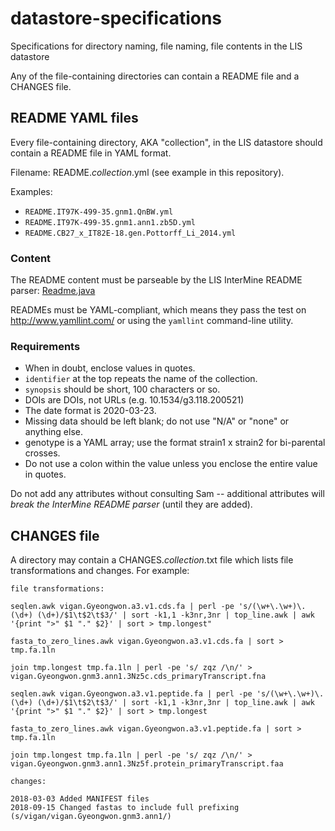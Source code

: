 # datastore-specifications
Specifications for directory naming, file naming, file contents in the LIS datastore

Any of the file-containing directories can contain a README file and a CHANGES file.

## README YAML files

Every file-containing directory, AKA "collection", in the LIS datastore should contain a README file in YAML format. 

Filename: README.*collection*.yml (see example in this repository).

Examples:
- `README.IT97K-499-35.gnm1.QnBW.yml`
- `README.IT97K-499-35.gnm1.ann1.zb5D.yml`
- `README.CB27_x_IT82E-18.gen.Pottorff_Li_2014.yml`

### Content
The README content must be parseable by the LIS InterMine README parser:
[Readme.java](https://github.com/legumeinfo/lis-bio-sources/blob/0bf2a5650f6f9b2311a1b187ae4c560608743060/lis-datastore/src/main/java/org/intermine/bio/dataconversion/Readme.java)

READMEs must be YAML-compliant, which means they pass the test on http://www.yamllint.com/ or using the `yamllint` command-line utility.

### Requirements
- When in doubt, enclose values in quotes.
- `identifier` at the top repeats the name of the collection.
- `synopsis` should be short, 100 characters or so.
- DOIs are DOIs, not URLs (e.g. 10.1534/g3.118.200521)
- The date format is 2020-03-23.
- Missing data should be left blank; do not use "N/A" or "none" or anything else.
- genotype is a YAML array; use the format strain1 x strain2 for bi-parental crosses.
- Do not use a colon within the value unless you enclose the entire value in quotes.

Do not add any attributes without consulting Sam -- additional attributes will *break the InterMine README parser* (until they are added).

## CHANGES file

A directory may contain a CHANGES.*collection*.txt file which lists file transformations and changes. For example:

```
file transformations:

seqlen.awk vigan.Gyeongwon.a3.v1.cds.fa | perl -pe 's/(\w+\.\w+)\.(\d+) (\d+)/$1\t$2\t$3/' | sort -k1,1 -k3nr,3nr | top_line.awk | awk '{print ">" $1 "." $2}' | sort > tmp.longest"

fasta_to_zero_lines.awk vigan.Gyeongwon.a3.v1.cds.fa | sort > tmp.fa.1ln

join tmp.longest tmp.fa.1ln | perl -pe 's/ zqz /\n/' > vigan.Gyeongwon.gnm3.ann1.3Nz5c.cds_primaryTranscript.fna

seqlen.awk vigan.Gyeongwon.a3.v1.peptide.fa | perl -pe 's/(\w+\.\w+)\.(\d+) (\d+)/$1\t$2\t$3/' | sort -k1,1 -k3nr,3nr | top_line.awk | awk '{print ">" $1 "." $2}' | sort > tmp.longest

fasta_to_zero_lines.awk vigan.Gyeongwon.a3.v1.peptide.fa | sort > tmp.fa.1ln

join tmp.longest tmp.fa.1ln | perl -pe 's/ zqz /\n/' > vigan.Gyeongwon.gnm3.ann1.3Nz5f.protein_primaryTranscript.faa

changes: 

2018-03-03 Added MANIFEST files
2018-09-15 Changed fastas to include full prefixing (s/vigan/vigan.Gyeongwon.gnm3.ann1/)
```
